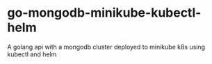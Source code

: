 # go-mongodb-minikube-kubectl-helm
A golang api with a mongodb cluster deployed to minikube k8s using kubectl and helm
